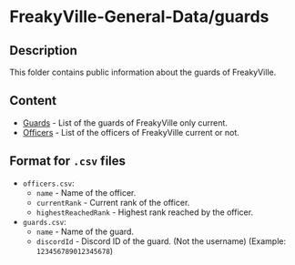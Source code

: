 # FreakyVille-General-Data/guards

## Description

This folder contains public information about the guards of FreakyVille.

## Content

- [Guards](guards.csv) - List of the guards of FreakyVille only current.
- [Officers](officers.csv) - List of the officers of FreakyVille current or not.

## Format for `.csv` files

- `officers.csv`:
  - `name` - Name of the officer.
  - `currentRank` - Current rank of the officer.
  - `highestReachedRank` - Highest rank reached by the officer.
- `guards.csv`:
  - `name` - Name of the guard.
  - `discordId` - Discord ID of the guard. (Not the username) (Example: `123456789012345678`)
